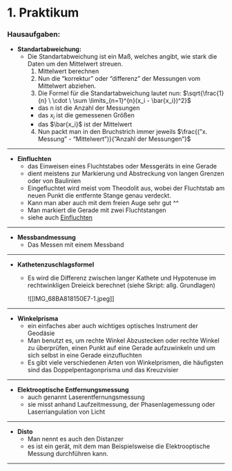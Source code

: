 # 1. Praktikum

### Hausaufgaben:

- **Standartabweichung:**
    - Die Standartabweichung ist ein Maß, welches angibt, wie stark die Daten um den Mittelwert streuen.
        1. Mittelwert berechnen
        2. Nun die “korrektur” oder “differenz” der Messungen vom Mittelwert abziehen.
        3. Die Formel für die Standartabweichung lautet nun:
        $\sqrt{\frac{1}{n} \ \cdot \ \sum \limits_{n=1}^{n}(x_i - \bar{x_i})^2}$
        - das n ist die Anzahl der Messungen
        - das $x_i$ ist die gemessenen Größen
        - das  $\bar{x_i}$ ist der Mittelwert
        4. Nun packt man in den Bruchstrich immer jeweils $\frac{(”x. Messung” - “Mittelwert”)}{”Anzahl der Messungen”}$
---

- **Einfluchten**
    - das Einweisen eines Fluchtstabes oder Messgeräts in eine Gerade
    - dient meistens zur Markierung und Abstreckung von langen Grenzen oder von Baulinien
    - Eingefluchtet wird meist vom Theodolit aus, wobei der Fluchtstab am neuen Punkt die entfernte Stange genau verdeckt.
    - Kann man aber auch mit dem freien Auge sehr gut ^^
    - Man markiert die Gerade mit zwei Fluchtstangen
    - siehe auch [Einfluchten](https://de-academic.com/dic.nsf/dewiki/378799)

---
    
- **Messbandmessung**
    - Das Messen mit einem Messband

---


- **Kathetenzuschlagsformel**
    - Es wird die Differenz zwischen langer Kathete und Hypotenuse im rechtwinkligen Dreieick berechnet (siehe Skript: allg. Grundlagen)
        
        ![[IMG_68BA818150E7-1.jpeg]]
        
---

- **Winkelprisma**
    - ein einfaches aber auch wichtiges optisches Instrument der Geodäsie
    - Man benutzt es, um rechte Winkel Abzustecken oder rechte Winkel zu überprüfen, einen Punkt auf eine Gerade aufzuwinkeln und um sich selbst in eine Gerade einzufluchten
    - Es gibt viele verschiedenen Arten von Winkelprismen, die häufigsten sind das Doppelpentagonprisma und das Kreuzvisier

---


- **Elektrooptische Entfernungsmessung**
    - auch genannt Laserentfernungsmessung
    - sie misst anhand Laufzeitmessung, der Phasenlagemessung oder Laserriangulation von Licht

---


- **Disto**
    - Man nennt es auch den Distanzer
    - es ist ein gerät, mit dem man Beispielsweise die Elektrooptische Messung durchführen kann.

---